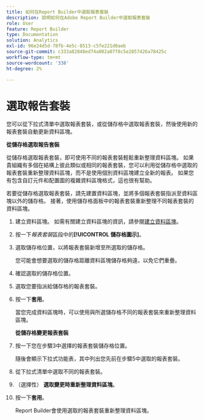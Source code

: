 ```yaml
---
title: 如何在Report Builder中選取報表套裝
description: 說明如何在Adobe Report Builder中選取報表套裝
role: User
feature: Report Builder
type: Documentation
solution: Analytics
exl-id: 96e24d5d-78fb-4e5c-8513-c5fe221d0aeb
source-git-commit: c333a82848ed74a002a07f8c5e2857426a78425c
workflow-type: tm+mt
source-wordcount: '338'
ht-degree: 2%

---
```


# 選取報告套裝

您可以從下拉式清單中選取報表套裝，或從儲存格中選取報表套裝，然後使用新的報表套裝自動更新資料區塊。

**從儲存格選取報告套裝**

從儲存格選取報表套裝，即可使用不同的報表套裝輕鬆重新整理資料區塊。 如果貴組織有多個在結構上彼此類似或相同的報表套裝，您可以利用從儲存格中選取的報表套裝重新整理資料區塊，而不是使用個別資料區塊建立全新的報表。 如果您有包含自訂元件和配置圖的複雜資料區塊格式，這也很有幫助。

若要從儲存格選取報表套裝，請先建置資料區塊，並將多個報表套裝指派至資料區塊以外的儲存格。 接著，使用儲存格面板中的報表套裝重新整理不同報表套裝的資料區塊。

1. 建立資料區塊。
如需有關建立資料區塊的資訊，請參閱[建立資料區塊](/help/analyze/report-builder/create-a-data-block.md)。

1. 按一下&#x200B;*報表套裝*&#x200B;區段中的&#x200B;**[!UICONTROL 儲存格圖示]**。

1. 選取儲存格位置，以將報表套裝新增至所選取的儲存格。

   您可能會想要選取的儲存格距離資料區塊儲存格夠遠，以免它們重疊。

1. 確認選取的儲存格位置。

1. 選取您要指派給儲存格的報表套裝。

1. 按一下&#x200B;**套用**。

   當您完成資料區塊時，可以使用與所選儲存格不同的報表套裝來重新整理資料區塊。

   **從儲存格變更報表套裝**

1. 按一下您在步驟3中選擇的報表套裝儲存格位置。

   隨後會顯示下拉式功能表，其中列出您先前在步驟5中選取的報表套裝。

1. 從下拉式清單中選取不同的報表套裝。

1. （選擇性） **選取變更時重新整理資料區塊**。

1. 按一下&#x200B;**套用**。

   Report Builder會使用選取的報表套裝重新整理資料區塊。
